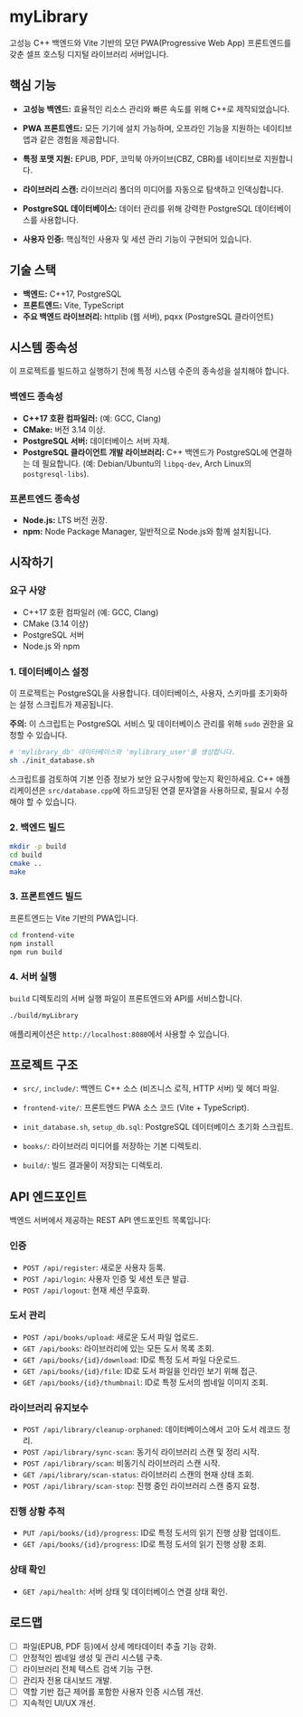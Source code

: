 # myLibrary

고성능 C++ 백엔드와 Vite 기반의 모던 PWA(Progressive Web App) 프론트엔드를 갖춘 셀프 호스팅 디지털 라이브러리 서버입니다.

## 핵심 기능

-   **고성능 백엔드:** 효율적인 리소스 관리와 빠른 속도를 위해 C++로 제작되었습니다.
-   **PWA 프론트엔드:** 모든 기기에 설치 가능하며, 오프라인 기능을 지원하는 네이티브 앱과 같은 경험을 제공합니다.

-   **특정 포맷 지원:** EPUB, PDF, 코믹북 아카이브(CBZ, CBR)를 네이티브로 지원합니다.
-   **라이브러리 스캔:** 라이브러리 폴더의 미디어를 자동으로 탐색하고 인덱싱합니다.
-   **PostgreSQL 데이터베이스:** 데이터 관리를 위해 강력한 PostgreSQL 데이터베이스를 사용합니다.
-   **사용자 인증:** 핵심적인 사용자 및 세션 관리 기능이 구현되어 있습니다.

## 기술 스택

-   **백엔드:** C++17, PostgreSQL
-   **프론트엔드:** Vite, TypeScript
-   **주요 백엔드 라이브러리:** httplib (웹 서버), pqxx (PostgreSQL 클라이언트)

## 시스템 종속성

이 프로젝트를 빌드하고 실행하기 전에 특정 시스템 수준의 종속성을 설치해야 합니다.

### 백엔드 종속성

-   **C++17 호환 컴파일러:** (예: GCC, Clang)
-   **CMake:** 버전 3.14 이상.
-   **PostgreSQL 서버:** 데이터베이스 서버 자체.
-   **PostgreSQL 클라이언트 개발 라이브러리:** C++ 백엔드가 PostgreSQL에 연결하는 데 필요합니다. (예: Debian/Ubuntu의 `libpq-dev`, Arch Linux의 `postgresql-libs`).

### 프론트엔드 종속성

-   **Node.js:** LTS 버전 권장.
-   **npm:** Node Package Manager, 일반적으로 Node.js와 함께 설치됩니다.

## 시작하기

### 요구 사양

-   C++17 호환 컴파일러 (예: GCC, Clang)
-   CMake (3.14 이상)
-   PostgreSQL 서버
-   Node.js 와 npm

### 1. 데이터베이스 설정

이 프로젝트는 PostgreSQL을 사용합니다. 데이터베이스, 사용자, 스키마를 초기화하는 설정 스크립트가 제공됩니다.

**주의:** 이 스크립트는 PostgreSQL 서비스 및 데이터베이스 관리를 위해 `sudo` 권한을 요청할 수 있습니다.

```bash
# 'mylibrary_db' 데이터베이스와 'mylibrary_user'를 생성합니다.
sh ./init_database.sh
```
스크립트를 검토하여 기본 인증 정보가 보안 요구사항에 맞는지 확인하세요. C++ 애플리케이션은 `src/database.cpp`에 하드코딩된 연결 문자열을 사용하므로, 필요시 수정해야 할 수 있습니다.

### 2. 백엔드 빌드

```bash
mkdir -p build
cd build
cmake ..
make
```

### 3. 프론트엔드 빌드

프론트엔드는 Vite 기반의 PWA입니다.

```bash
cd frontend-vite
npm install
npm run build
```

### 4. 서버 실행

`build` 디렉토리의 서버 실행 파일이 프론트엔드와 API를 서비스합니다.

```bash
./build/myLibrary
```
애플리케이션은 `http://localhost:8080`에서 사용할 수 있습니다.

## 프로젝트 구조

-   `src/`, `include/`: 백엔드 C++ 소스 (비즈니스 로직, HTTP 서버) 및 헤더 파일.
-   `frontend-vite/`: 프론트엔드 PWA 소스 코드 (Vite + TypeScript).

-   `init_database.sh`, `setup_db.sql`: PostgreSQL 데이터베이스 초기화 스크립트.
-   `books/`: 라이브러리 미디어를 저장하는 기본 디렉토리.
-   `build/`: 빌드 결과물이 저장되는 디렉토리.

## API 엔드포인트

백엔드 서버에서 제공하는 REST API 엔드포인트 목록입니다:

### 인증

-   `POST /api/register`: 새로운 사용자 등록.
-   `POST /api/login`: 사용자 인증 및 세션 토큰 발급.
-   `POST /api/logout`: 현재 세션 무효화.

### 도서 관리

-   `POST /api/books/upload`: 새로운 도서 파일 업로드.
-   `GET /api/books`: 라이브러리에 있는 모든 도서 목록 조회.
-   `GET /api/books/{id}/download`: ID로 특정 도서 파일 다운로드.
-   `GET /api/books/{id}/file`: ID로 도서 파일을 인라인 보기 위해 접근.
-   `GET /api/books/{id}/thumbnail`: ID로 특정 도서의 썸네일 이미지 조회.

### 라이브러리 유지보수

-   `POST /api/library/cleanup-orphaned`: 데이터베이스에서 고아 도서 레코드 정리.
-   `POST /api/library/sync-scan`: 동기식 라이브러리 스캔 및 정리 시작.
-   `POST /api/library/scan`: 비동기식 라이브러리 스캔 시작.
-   `GET /api/library/scan-status`: 라이브러리 스캔의 현재 상태 조회.
-   `POST /api/library/scan-stop`: 진행 중인 라이브러리 스캔 중지 요청.

### 진행 상황 추적

-   `PUT /api/books/{id}/progress`: ID로 특정 도서의 읽기 진행 상황 업데이트.
-   `GET /api/books/{id}/progress`: ID로 특정 도서의 읽기 진행 상황 조회.

### 상태 확인

-   `GET /api/health`: 서버 상태 및 데이터베이스 연결 상태 확인.

## 로드맵

-   [ ] 파일(EPUB, PDF 등)에서 상세 메타데이터 추출 기능 강화.
-   [ ] 안정적인 썸네일 생성 및 관리 시스템 구축.
-   [ ] 라이브러리 전체 텍스트 검색 기능 구현.
-   [ ] 관리자 전용 대시보드 개발.
-   [ ] 역할 기반 접근 제어를 포함한 사용자 인증 시스템 개선.
-   [ ] 지속적인 UI/UX 개선.
